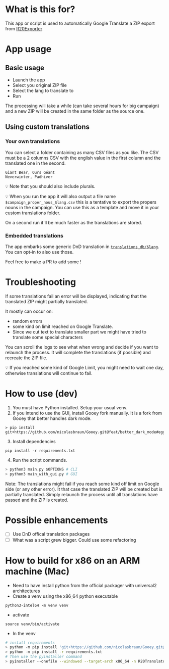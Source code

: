 # What is this for?

This app or script is used to automatically Google Translate a ZIP export from [R20Exporter](https://chrome.google.com/webstore/detail/r20exporter/apbhfinbjilbkljgcnjjagecnciphnoi)

# App usage

## Basic usage

- Launch the app
- Select you original ZIP file
- Select the lang to translate to
- Run

The processing will take a while (can take several hours for big campaign) and a new ZIP will be created in the same folder as the source one.

## Using custom translations

### Your own translations

You can select a folder containing as many CSV files as you like.
The CSV must be a 2 columns CSV with the english value in the first column and the translated one in the second.

```csv
Giant Bear, Ours Géant
Neverwinter, Padhiver
```

💡 Note that you should also include plurals.

💡 When you run the app it will also output a file name `$campaign_proper_nous_$lang.csv` this is a tentative to export the propers nouns in the campaign. You can use this as a template and move it in your custom translations folder.

On a second run it'll be much faster as the translations are stored.

### Embedded translations

The app embarks some generic DnD translation in [`translations_db/$lang`](./translations_db/). You can opt-in to also use those.

Feel free to make a PR to add some !

# Troubleshooting

If some translations fail an error will be displayed, indicating that the translated ZIP might partially translated.

It mostly can occur on:

- random errors
- some kind on limit reached on Google Translate.
- Since we cut text to translate smaller part we might have tried to translate some special characters

You can scroll the logs to see what when wrong and decide if you want to relaunch the process. It will complete the translations (if possible) and recreate the ZIP file.

💡 If you reached some kind of Google Limit, you might need to wait one day, otherwise translations will continue to fail.

# How to use (dev)

1. You must have Python installed. Setup your usual venv.
2. If you intend to use the GUI, install Gooey fork manually. It is a fork from Gooey that better handles dark mode.

```
> pip install git+https://github.com/nicolasbraun/Gooey.git@feat/better_dark_mode#egg=gooey

```

3. Install dependencies

```
pip install -r requirements.txt
```

4. Run the script commands.

```python
> python3 main.py $OPTIONS # CLI
> python3 main_with_gui.py # GUI
```

Note: The translations might fail if you reach some kind off limit on Google side (or any other error).
It that case the translated ZIP will be created but is partially translated.
Simply relaunch the process until all translations have passed and the ZIP is created.

# Possible enhancements

- [ ] Use DnD offical translation packages
- [ ] What was a script grew bigger. Could use some refactoring

# How to build for x86 on an ARM machine (Mac)

- Need to have install python from the official packager with universal2 architectures
- Create a venv using the x86_64 python executable

```
python3-intel64 -m venv venv
```

- activate

```
source venv/bin/activate
```

- In the venv

```bash
# install requirements
> python -m pip install 'git+https://github.com/nicolasbraun/Gooey.git@feat/better_dark_mode#egg=gooey'
> python -m pip install -r requirements.txt
# Then use the pyinstaller command
> pyinstaller --onefile --windowed --target-arch x86_64 -n R20Translator_mac_x86_64 main_with_gui.py

```
